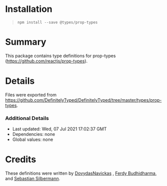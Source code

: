 # Installation

> `npm install --save @types/prop-types`

# Summary

This package contains type definitions for prop-types (https://github.com/reactjs/prop-types).

# Details

Files were exported from https://github.com/DefinitelyTyped/DefinitelyTyped/tree/master/types/prop-types.

### Additional Details

* Last updated: Wed, 07 Jul 2021 17:02:37 GMT
* Dependencies: none
* Global values: none

# Credits

These definitions were written by [DovydasNavickas](https://github.com/DovydasNavickas)
, [Ferdy Budhidharma](https://github.com/ferdaber), and [Sebastian Silbermann](https://github.com/eps1lon).
